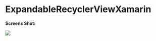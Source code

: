 # ExpandableRecyclerViewXamarin

<b>Screens Shot:</b>
<p>
<img src="https://raw.githubusercontent.com/bulubuloa/ExpandableRecyclerViewXamarin/master/screenshots/0f18b28b0b3572158ebbc59f048525ee.gif">
